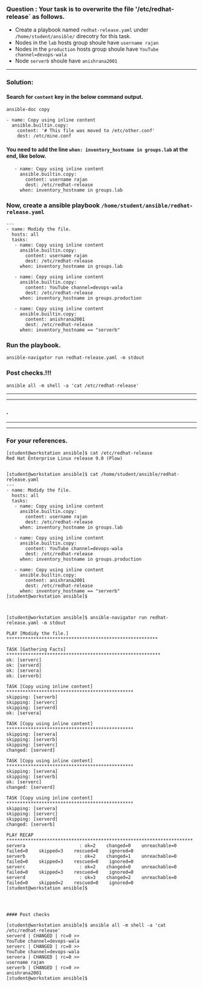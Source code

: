 ### Question : Your task is to overwrite the file '/etc/redhat-release` as follows.
- Create a playbook named `redhat-release.yaml` under `/home/student/ansible/` direcotry for this task.
- Nodes in the `lab` hosts group shoule have `username rajan`
- Nodes in the `production` hosts group shoule have `YouTube channel=devops-wala`
- Node `serverb` shoule have `anishrana2001`
---

### Solution: 

#### Search for `content` key in the below command output.
```
ansible-doc copy
```
```
- name: Copy using inline content
  ansible.builtin.copy:
    content: '# This file was moved to /etc/other.conf'
    dest: /etc/mine.conf
```
#### You need to add the line `when: inventory_hostname in groups.lab` at the end, like below.

```
   - name: Copy using inline content
     ansible.builtin.copy:
       content: username rajan
       dest: /etc/redhat-release
     when: inventory_hostname in groups.lab
```

### Now, create a ansible playbook `/home/student/ansible/redhat-release.yaml`
```
---
- name: Modidy the file.
  hosts: all
  tasks:
   - name: Copy using inline content
     ansible.builtin.copy:
       content: username rajan
       dest: /etc/redhat-release
     when: inventory_hostname in groups.lab
    
   - name: Copy using inline content
     ansible.builtin.copy:
       content: YouTube channel=devops-wala
       dest: /etc/redhat-release
     when: inventory_hostname in groups.production

   - name: Copy using inline content
     ansible.builtin.copy:
       content: anishrana2001
       dest: /etc/redhat-release
     when: inventory_hostname == "serverb"
```
### Run the playbook.
```
ansible-navigator run redhat-release.yaml -m stdout
```

### Post checks.!!!
```
ansible all -m shell -a 'cat /etc/redhat-release'
```
---
---
### .
---
---

### For your references. 

```
[student@workstation ansible]$ cat /etc/redhat-release 
Red Hat Enterprise Linux release 9.0 (Plow)


[student@workstation ansible]$ cat /home/student/ansible/redhat-release.yaml
---
- name: Modidy the file.
  hosts: all
  tasks:
   - name: Copy using inline content
     ansible.builtin.copy:
       content: username rajan
       dest: /etc/redhat-release
     when: inventory_hostname in groups.lab
    
   - name: Copy using inline content
     ansible.builtin.copy:
       content: YouTube channel=devops-wala
       dest: /etc/redhat-release
     when: inventory_hostname in groups.production

   - name: Copy using inline content
     ansible.builtin.copy:
       content: anishrana2001
       dest: /etc/redhat-release
     when: inventory_hostname == "serverb"
[student@workstation ansible]$



[student@workstation ansible]$ ansible-navigator run redhat-release.yaml -m stdout

PLAY [Modidy the file.] ********************************************************

TASK [Gathering Facts] *********************************************************
ok: [serverc]
ok: [serverd]
ok: [servera]
ok: [serverb]

TASK [Copy using inline content] ***********************************************
skipping: [serverb]
skipping: [serverc]
skipping: [serverd]
ok: [servera]

TASK [Copy using inline content] ***********************************************
skipping: [servera]
skipping: [serverb]
skipping: [serverc]
changed: [serverd]

TASK [Copy using inline content] ***********************************************
skipping: [servera]
skipping: [serverb]
ok: [serverc]
changed: [serverd]

TASK [Copy using inline content] ***********************************************
skipping: [servera]
skipping: [serverc]
skipping: [serverd]
changed: [serverb]

PLAY RECAP *********************************************************************
servera                    : ok=2    changed=0    unreachable=0    failed=0    skipped=3    rescued=0    ignored=0   
serverb                    : ok=2    changed=1    unreachable=0    failed=0    skipped=3    rescued=0    ignored=0   
serverc                    : ok=2    changed=0    unreachable=0    failed=0    skipped=3    rescued=0    ignored=0   
serverd                    : ok=3    changed=2    unreachable=0    failed=0    skipped=2    rescued=0    ignored=0   
[student@workstation ansible]$ 




#### Post checks

[student@workstation ansible]$ ansible all -m shell -a 'cat /etc/redhat-release'
serverd | CHANGED | rc=0 >>
YouTube channel=devops-wala
serverc | CHANGED | rc=0 >>
YouTube channel=devops-wala
servera | CHANGED | rc=0 >>
username rajan
serverb | CHANGED | rc=0 >>
anishrana2001
[student@workstation ansible]$ 
```
